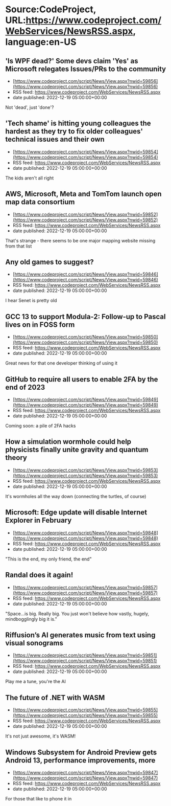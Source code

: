 # Source:CodeProject, URL:https://www.codeproject.com/WebServices/NewsRSS.aspx, language:en-US

## 'Is WPF dead?' Some devs claim 'Yes' as Microsoft relegates Issues/PRs to the community
 - [https://www.codeproject.com/script/News/View.aspx?nwid=59856](https://www.codeproject.com/script/News/View.aspx?nwid=59856)
 - RSS feed: https://www.codeproject.com/WebServices/NewsRSS.aspx
 - date published: 2022-12-19 05:00:00+00:00

Not 'dead', just 'done'?

## 'Tech shame' is hitting young colleagues the hardest as they try to fix older colleagues' technical issues and their own
 - [https://www.codeproject.com/script/News/View.aspx?nwid=59854](https://www.codeproject.com/script/News/View.aspx?nwid=59854)
 - RSS feed: https://www.codeproject.com/WebServices/NewsRSS.aspx
 - date published: 2022-12-19 05:00:00+00:00

The kids aren't all right

## AWS, Microsoft, Meta and TomTom launch open map data consortium
 - [https://www.codeproject.com/script/News/View.aspx?nwid=59852](https://www.codeproject.com/script/News/View.aspx?nwid=59852)
 - RSS feed: https://www.codeproject.com/WebServices/NewsRSS.aspx
 - date published: 2022-12-19 05:00:00+00:00

That's strange - there seems to be one major mapping website missing from that list

## Any old games to suggest?
 - [https://www.codeproject.com/script/News/View.aspx?nwid=59846](https://www.codeproject.com/script/News/View.aspx?nwid=59846)
 - RSS feed: https://www.codeproject.com/WebServices/NewsRSS.aspx
 - date published: 2022-12-19 05:00:00+00:00

I hear Senet is pretty old

## GCC 13 to support Modula-2: Follow-up to Pascal lives on in FOSS form
 - [https://www.codeproject.com/script/News/View.aspx?nwid=59850](https://www.codeproject.com/script/News/View.aspx?nwid=59850)
 - RSS feed: https://www.codeproject.com/WebServices/NewsRSS.aspx
 - date published: 2022-12-19 05:00:00+00:00

Great news for that one developer thinking of using it

## GitHub to require all users to enable 2FA by the end of 2023
 - [https://www.codeproject.com/script/News/View.aspx?nwid=59849](https://www.codeproject.com/script/News/View.aspx?nwid=59849)
 - RSS feed: https://www.codeproject.com/WebServices/NewsRSS.aspx
 - date published: 2022-12-19 05:00:00+00:00

Coming soon: a pile of 2FA hacks

## How a simulation wormhole could help physicists finally unite gravity and quantum theory
 - [https://www.codeproject.com/script/News/View.aspx?nwid=59853](https://www.codeproject.com/script/News/View.aspx?nwid=59853)
 - RSS feed: https://www.codeproject.com/WebServices/NewsRSS.aspx
 - date published: 2022-12-19 05:00:00+00:00

It's wormholes all the way down (connecting the turtles, of course)

## Microsoft: Edge update will disable Internet Explorer in February
 - [https://www.codeproject.com/script/News/View.aspx?nwid=59848](https://www.codeproject.com/script/News/View.aspx?nwid=59848)
 - RSS feed: https://www.codeproject.com/WebServices/NewsRSS.aspx
 - date published: 2022-12-19 05:00:00+00:00

"This is the end, my only friend, the end"

## Randal does it again!
 - [https://www.codeproject.com/script/News/View.aspx?nwid=59857](https://www.codeproject.com/script/News/View.aspx?nwid=59857)
 - RSS feed: https://www.codeproject.com/WebServices/NewsRSS.aspx
 - date published: 2022-12-19 05:00:00+00:00

"Space...is big. Really big. You just won't believe how vastly, hugely, mindbogglingly big it is."

## Riffusion’s AI generates music from text using visual sonograms
 - [https://www.codeproject.com/script/News/View.aspx?nwid=59851](https://www.codeproject.com/script/News/View.aspx?nwid=59851)
 - RSS feed: https://www.codeproject.com/WebServices/NewsRSS.aspx
 - date published: 2022-12-19 05:00:00+00:00

Play me a tune, you're the AI

## The future of .NET with WASM
 - [https://www.codeproject.com/script/News/View.aspx?nwid=59855](https://www.codeproject.com/script/News/View.aspx?nwid=59855)
 - RSS feed: https://www.codeproject.com/WebServices/NewsRSS.aspx
 - date published: 2022-12-19 05:00:00+00:00

It's not just awesome, it's WASM!

## Windows Subsystem for Android Preview gets Android 13, performance improvements, more
 - [https://www.codeproject.com/script/News/View.aspx?nwid=59847](https://www.codeproject.com/script/News/View.aspx?nwid=59847)
 - RSS feed: https://www.codeproject.com/WebServices/NewsRSS.aspx
 - date published: 2022-12-19 05:00:00+00:00

For those that like to phone it in

